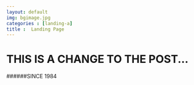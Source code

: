 ```yaml
---
layout: default
img: bgimage.jpg
categories : [landing-a]
title :  Landing Page
---
```


# THIS IS A CHANGE TO THE POST...

######SINCE 1984
